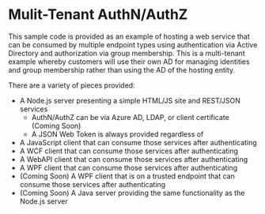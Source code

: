 # Mulit-Tenant AuthN/AuthZ
This sample code is provided as an example of hosting a web service that can be consumed by multiple endpoint types using authentication via Active Directory and authorization via group membership. This is a multi-tenant example whereby customers will use their own AD for managing identities and group membership rather than using the AD of the hosting entity.

There are a variety of pieces provided:
- A Node.js server presenting a simple HTML/JS site and REST/JSON services
  - AuthN/AuthZ can be via Azure AD, LDAP, or client certificate (Coming Soon)
  - A JSON Web Token is always provided regardless of 
- A JavaScript client that can consume those services after authenticating
- A WCF client that can consume those services after authenticating
- A WebAPI client that can consume those services after authenticating
- A WPF client that can consume those services after authenticating
- (Coming Soon) A WPF client that is on a trusted endpoint that can consume those services after authenticating
- (Coming Soon) A Java server providing the same functionality as the Node.js server
